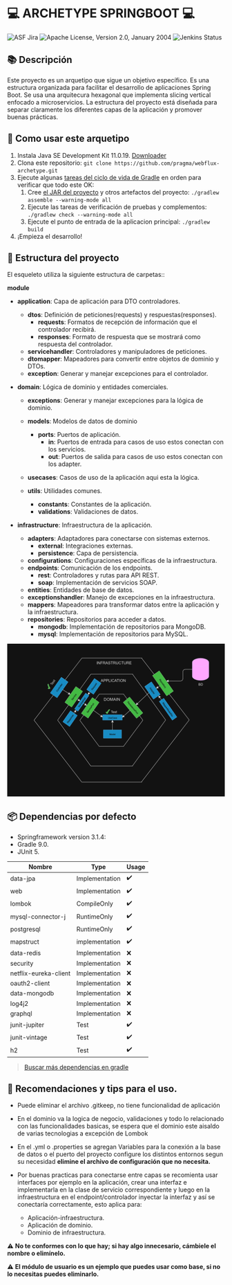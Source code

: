 #  💻 ARCHETYPE SPRINGBOOT 💻

![ASF Jira](https://img.shields.io/endpoint?url=https%3A%2F%2Fmaven.apache.org%2Fbadges%2Fasf_jira-ARCHETYPE.json)
![Apache License, Version 2.0, January 2004](https://img.shields.io/github/license/apache/maven.svg?label=License)
![Jenkins Status](https://img.shields.io/jenkins/s/https/ci-maven.apache.org/job/Maven/job/maven-box/job/maven-archetype/job/master.svg?)

## 📚 Descripción

Este proyecto es un arquetipo que sigue un objetivo específico.
Es una estructura organizada para facilitar el desarrollo de aplicaciones Spring Boot. Se usa una arquitecura
hexagonal que implementa slicing vertical enfocado a microservicios.
La estructura del proyecto está diseñada para separar claramente los diferentes
capas de la aplicación y promover buenas prácticas.

## 🚀 Como usar este arquetipo

1. Instala Java SE Development Kit 11.0.19. [Downloader](https://www.oracle.com/co/java/technologies/javase/jdk11-archive-downloads.html#license-lightbox)
2. Clona este repositorio: `git clone https://github.com/pragma/webflux-archetype.git`
3. Ejecute algunas [tareas del ciclo de vida de Gradle](https://docs.gradle.org/current/userguide/java_plugin.html#lifecycle_tasks) en orden para verificar que todo este OK:
    1. Cree [el JAR del proyecto](https://docs.gradle.org/current/userguide/java_plugin.html#sec:jar) y otros artefactos del proyecto:
       `./gradlew assemble --warning-mode all`
    2. Ejecute las tareas de verificación de pruebas y complementos:
       `./gradlew check --warning-mode all`
    3. Ejecute el punto de entrada de la aplicacion principal:
       `./gradlew build`
4. ¡Empieza el desarrollo!


## 📁 Estructura del proyecto

El esqueleto utiliza la siguiente estructura de carpetas::

**module**
- **application**: Capa de aplicación para DTO controladores.
    - **dtos**: Definición de peticiones(requests) y respuestas(responses).
        - **requests**: Formatos de recepción de información que el controlador recibirá.
        - **responses**: Formato de respuesta que se mostrará como respuesta del controlador.
    - **servicehandler**: Controladores y manipuladores de peticiones.
    - **dtomapper**: Mapeadores para convertir entre objetos de dominio y DTOs.
    - **exception**: Generar y manejar excepciones para el controlador.

- **domain**: Lógica de dominio y entidades comerciales.
    - **exceptions**: Generar y manejar excepciones para la lógica de dominio.
    - **models**: Modelos de datos de dominio
        - **ports**: Puertos de aplicación.
            - **in**: Puertos de entrada para casos de uso estos conectan con los servicios.
            - **out**: Puertos de salida para casos de uso estos conectan con los adapter.

    - **usecases**: Casos de uso de la aplicación aqui esta la lógica.
    - **utils**: Utilidades comunes.
        - **constants**: Constantes de la aplicación.
        - **validations**: Validaciones de datos.

- **infrastructure**: Infraestructura de la aplicación.
    - **adapters**: Adaptadores para conectarse con sistemas externos.
        - **external**: Integraciones externas.
        - **persistence**: Capa de persistencia.
    - **configurations**: Configuraciones específicas de la infraestructura.
    - **endpoints**: Comunicación de los endpoints.
        - **rest**: Controladores y rutas para API REST.
        - **soap**: Implementación de servicios SOAP.
    - **entities**: Entidades de base de datos.
    - **exceptionshandler**: Manejo de excepciones en la infraestructura.
    - **mappers**: Mapeadores para transformar datos entre la aplicación y la infraestructura.
    - **repositories**: Repositorios para acceder a datos.
        - **mongodb**: Implementación de repositorios para MongoDB.
        - **mysql**: Implementación de repositorios para MySQL.

![img_1.png](diagram.png)

## 📦 Dependencias por defecto

* Springframework version 3.1.4:
* Gradle 9.0.
* JUnit 5.

| Nombre                | Type           | Usage |
|-----------------------|----------------| ---- |
| data-jpa              | Implementation | ✔️   |
| web                   | Implementation | ✔️   |
| lombok                | CompileOnly    | ✔️   |
| mysql-connector-j     | RuntimeOnly    | ✔️   |
| postgresql            | RuntimeOnly    | ✔️   |
| mapstruct             | implementation | ✔️   |
| data-redis            | Implementation | ❌   |
| security              | Implementation | ❌   |
| netflix-eureka-client | Implementation | ❌   |
| oauth2-client         | Implementation | ❌   |
| data-mongodb          | Implementation | ❌   |
| log4j2                | Implementation | ❌   |
| graphql               | Implementation | ❌ |
| junit-jupiter         | Test           | ✔️   |
| junit-vintage         | Test           | ✔️   |
| h2                    | Test           | ✔️   |

> [Buscar más dependencias en gradle](https://docs.gradle.org/current/javadoc/allpackages-index.html)

## 📢 Recomendaciones y tips para el uso.

* Puede eliminar el archivo .gitkeep, no tiene funcionalidad de aplicación

* En el dominio va la logica de negocio, validaciones y todo lo relacionado con las funcionalidades
  basicas, se espera que el dominio este aisaldo de varias tecnologias a excepción de Lombok

* En el .yml o .properties se agregan Variables para la conexión a la base de datos
  o el puerto del proyecto configure los distintos entornos segun su necesidad **elimine el
  archivo de configuración que no necesita.**

* Por buenas practicas para conectarse entre capas se recomienta usar interfaces por ejemplo en la aplicación, crear
  una interfaz e implementarla en la clase de servicio correspondiente y luego en la infraestructura en el
  endpoint/controlador inyectar la interfaz y así se conectaría correctamente, esto aplica para:
    - Aplicación-infraestructura.
    - Aplicación de dominio.
    - Dominio de infraestructura.

⚠️ **No te conformes con lo que hay; si hay algo innecesario, cámbiele el nombre o elimínelo.**

⚠️ **El módulo de usuario es un ejemplo que puedes usar como base, si no lo necesitas puedes eliminarlo.**
